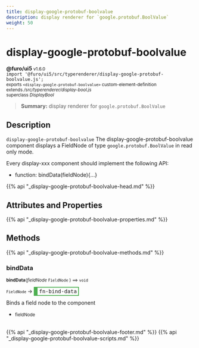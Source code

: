 ```yaml
---
title: display-google-protobuf-boolvalue
description: display renderer for `google.protobuf.BoolValue`
weight: 50
---
```


# display-google-protobuf-boolvalue
**@furo/ui5** <small>v1.6.0</small>
<br>`import '@furo/ui5/src/typerenderer/display-google-protobuf-boolvalue.js';`<small>
<br>exports `<display-google-protobuf-boolvalue>` custom-element-definition
<br>extends */src/typerenderer/display-bool.js*
<br>superclass *DisplayBool*</small>

> **Summary:** display renderer for `google.protobuf.BoolValue`

## Description

`display-google-protobuf-boolvalue`
The display-google-protobuf-boolvalue component displays a FieldNode of type `google.protobuf.BoolValue` in read only mode.

Every display-xxx component should implement the following API:
- function: bindData(fieldNode){...}

{{% api "_display-google-protobuf-boolvalue-head.md" %}}

## Attributes and Properties
{{% api "_display-google-protobuf-boolvalue-properties.md" %}}





## Methods
{{% api "_display-google-protobuf-boolvalue-methods.md" %}}


### **bindData**
<small>**bindData**(*fieldNode* `FieldNode` ) ⟹ `void`</small>

<small>`FieldNode` </small> →
<span  style="border-width:2px 2px 2px 10px; border-style: solid;border-color:  rgb(76, 175, 80);font-family:monospace; padding:2px 4px;">fn-bind-data</span>

Binds a field node to the component

- <small>fieldNode </small>
<br><br>





{{% api "_display-google-protobuf-boolvalue-footer.md" %}}
{{% api "_display-google-protobuf-boolvalue-scripts.md" %}}
